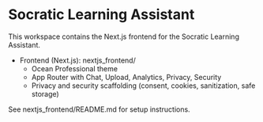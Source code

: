 # Socratic Learning Assistant

This workspace contains the Next.js frontend for the Socratic Learning Assistant.

- Frontend (Next.js): nextjs_frontend/
  - Ocean Professional theme
  - App Router with Chat, Upload, Analytics, Privacy, Security
  - Privacy and security scaffolding (consent, cookies, sanitization, safe storage)

See nextjs_frontend/README.md for setup instructions.
